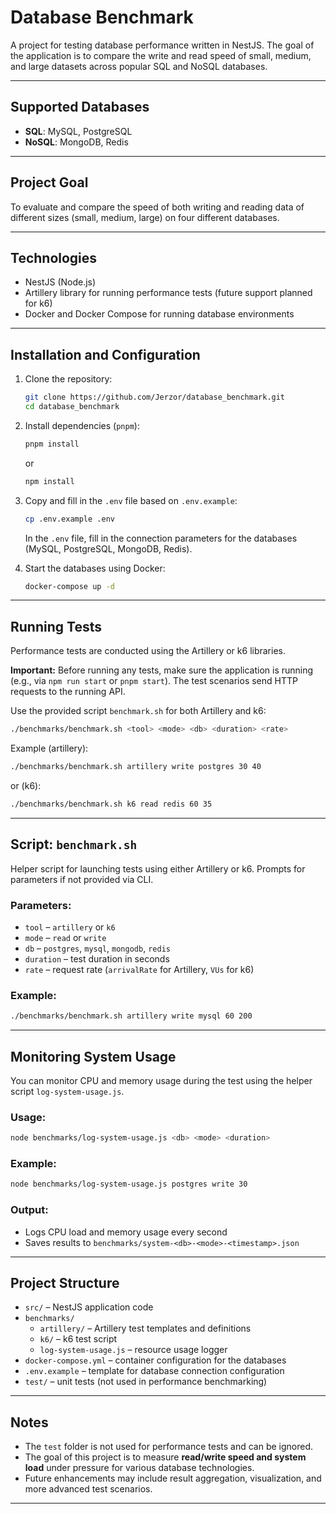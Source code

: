 # Database Benchmark

A project for testing database performance written in NestJS. The goal of the application is to compare the write and read speed of small, medium, and large datasets across popular SQL and NoSQL databases.

---

## Supported Databases

- **SQL**: MySQL, PostgreSQL
- **NoSQL**: MongoDB, Redis

---

## Project Goal

To evaluate and compare the speed of both writing and reading data of different sizes (small, medium, large) on four different databases.

---

## Technologies

- NestJS (Node.js)
- Artillery library for running performance tests (future support planned for k6)
- Docker and Docker Compose for running database environments

---

## Installation and Configuration

1. Clone the repository:
   ```bash
   git clone https://github.com/Jerzor/database_benchmark.git
   cd database_benchmark
   ```

2. Install dependencies (`pnpm`):
   ```bash
   pnpm install
   ```
   or
   ```bash
   npm install
   ```

3. Copy and fill in the `.env` file based on `.env.example`:
   ```bash
   cp .env.example .env
   ```
   In the `.env` file, fill in the connection parameters for the databases (MySQL, PostgreSQL, MongoDB, Redis).

4. Start the databases using Docker:
   ```bash
   docker-compose up -d
   ```

---

## Running Tests

Performance tests are conducted using the Artillery or k6 libraries.

**Important:** Before running any tests, make sure the application is running (e.g., via `npm run start` or `pnpm start`). The test scenarios send HTTP requests to the running API.

Use the provided script `benchmark.sh` for both Artillery and k6:

```bash
./benchmarks/benchmark.sh <tool> <mode> <db> <duration> <rate>
```

Example (artillery):
```bash
./benchmarks/benchmark.sh artillery write postgres 30 40
```

or (k6):
```bash
./benchmarks/benchmark.sh k6 read redis 60 35
```

---

## Script: `benchmark.sh`

Helper script for launching tests using either Artillery or k6. Prompts for parameters if not provided via CLI.

### Parameters:

- `tool` – `artillery` or `k6`
- `mode` – `read` or `write`
- `db` – `postgres`, `mysql`, `mongodb`, `redis`
- `duration` – test duration in seconds
- `rate` – request rate (`arrivalRate` for Artillery, `VUs` for k6)

### Example:

```bash
./benchmarks/benchmark.sh artillery write mysql 60 200
```

---

## Monitoring System Usage

You can monitor CPU and memory usage during the test using the helper script `log-system-usage.js`.

### Usage:

```bash
node benchmarks/log-system-usage.js <db> <mode> <duration>
```

### Example:

```bash
node benchmarks/log-system-usage.js postgres write 30
```

### Output:

- Logs CPU load and memory usage every second
- Saves results to `benchmarks/system-<db>-<mode>-<timestamp>.json`

---

## Project Structure

- `src/` – NestJS application code
- `benchmarks/`
   - `artillery/` – Artillery test templates and definitions
   - `k6/` – k6 test script
   - `log-system-usage.js` – resource usage logger
- `docker-compose.yml` – container configuration for the databases
- `.env.example` – template for database connection configuration
- `test/` – unit tests (not used in performance benchmarking)

---

## Notes

- The `test` folder is not used for performance tests and can be ignored.
- The goal of this project is to measure **read/write speed and system load** under pressure for various database technologies.
- Future enhancements may include result aggregation, visualization, and more advanced test scenarios.

---